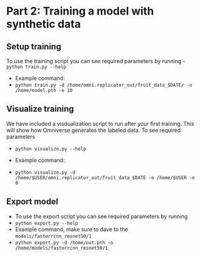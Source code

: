 # Part 2: Training a model with synthetic data

## Setup training
To use the training script you can see required parameters by running
 -`python train.py --help`

- Example command:
 - `python train.py -d /home/omni.replicator_out/fruit_data_$DATE/ -o /home/model.pth -e 10`

## Visualize training
We have included a visdualization script to run after your first training. This will show how Omniverse generates the labeled data. To see required parameters
- `python visualize.py --help`

- Example command:
 - `python visualize.py -d /home/$USER/omni.replicator_out/fruit_data_$DATE -o /home/$USER -n 0`

## Export model
- To use the export script you can see required parameters by running
 - `python export.py --help`
- Example command, make sure to dave to the `models/fasterrcnn_resnet50/1`
 - `python export.py -d /home/out.pth -o /home/models/fasterrcnn_resnet50/1`
